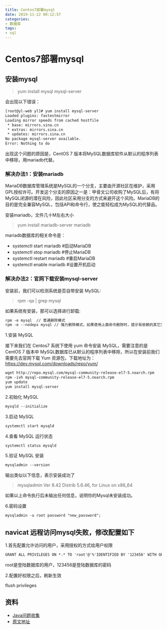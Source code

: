 ```yaml
---
title: Centos7部署mysql
date: 2019-11-22 00:12:57
categories: 
- 数据库
tags:
- sql
---
```

# Centos7部署mysql

## 安装mysql

> yum install mysql mysql-server

会出现以下错误：
```cfml
[root@yl-web yl]# yum install mysql-server
Loaded plugins: fastestmirror
Loading mirror speeds from cached hostfile
 * base: mirrors.sina.cn
 * extras: mirrors.sina.cn
 * updates: mirrors.sina.cn
No package mysql-server available.
Error: Nothing to do
```
出现这个问题的原因是，CentOS 7 版本将MySQL数据库软件从默认的程序列表中移除，用mariadb代替。

### 解决办法1：安装mariadb

MariaDB数据库管理系统是MySQL的一个分支，主要由开源社区在维护，采用GPL授权许可。开发这个分支的原因之一是：甲骨文公司收购了MySQL后，有将MySQL闭源的潜在风险，因此社区采用分支的方式来避开这个风险。MariaDB的目的是完全兼容MySQL，包括API和命令行，使之能轻松成为MySQL的代替品。

安装mariadb，文件几十M左右大小

> yum install mariadb-server mariadb 

mariadb数据库的相关命令是：

- systemctl start mariadb  #启动MariaDB
- systemctl stop mariadb  #停止MariaDB
- systemctl restart mariadb  #重启MariaDB
- systemctl enable mariadb  #设置开机启动

### 解决办法2：官网下载安装mysql-server

安装前，我们可以检测系统是否自带安装 MySQL:

> rpm -qa | grep mysql

如果系统有安装，那可以选择进行卸载:

```cfml
rpm -e mysql  // 普通删除模式
rpm -e --nodeps mysql // 强力删除模式，如果使用上面命令删除时，提示有依赖的其它文件，则用该命令可以对其进行强力删除
```

1.安装 MySQL

接下来我们在 Centos7 系统下使用 yum 命令安装 MySQL，需要注意的是 CentOS 7 版本中 MySQL数据库已从默认的程序列表中移除，所以在安装前我们需要先去官网下载 Yum 资源包，下载地址为：https://dev.mysql.com/downloads/repo/yum/

```cfml
wget http://repo.mysql.com/mysql-community-release-el7-5.noarch.rpm
rpm -ivh mysql-community-release-el7-5.noarch.rpm
yum update
yum install mysql-server
```

2.初始化 MySQL

```cfml
mysqld --initialize
```

3.启动 MySQL

```cfml
systemctl start mysqld
```

4.查看 MySQL 运行状态

```cfml
systemctl status mysqld
```

5.验证 MySQL 安装

```cfml
mysqladmin --version
```

输出类似以下信息，表示安装成功了

> mysqladmin  Ver 8.42 Distrib 5.6.46, for Linux on x86_64

如果以上命令执行后未输出任何信息，说明你的Mysql未安装成功。

6.密码设置

```cfml
mysqladmin -u root password "new_password";
```

## navicat 远程访问mysql失败，修改配置如下

1.首先配置允许访问的用户，采用授权的方式给用户权限

```cfml
GRANT ALL PRIVILEGES ON *.* TO 'root'@'%'IDENTIFIED BY '123456' WITH GRANT OPTION
```

root是登陆数据库的用户，123456是登陆数据库的密码

2.配置好权限之后，刷新生效

flush privileges

## 资料

- [Java问题收集](https://github.com/smltq/spring-boot-demo/tree/master/java-gather)
- [原文地址](https://github.com/smltq/spring-boot-demo/blob/master/java-gather/src/main/java/com/easy/javaGather/Centos7%E9%83%A8%E7%BD%B2mysql.md)
